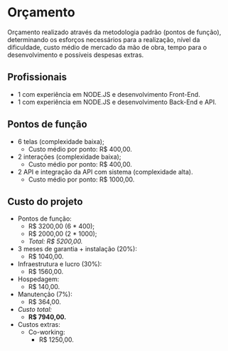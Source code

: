 # Orçamento

Orçamento realizado através da metodologia padrão (pontos de função), determinando os esforços necessários para a realização, nível da dificuldade, custo médio de mercado da mão de obra, tempo para o desenvolvimento e possíveis despesas extras.

## Profissionais

- 1 com experiência em NODE.JS e desenvolvimento Front-End.
- 1 com experiência em NODE.JS e desenvolvimento Back-End e API.

## Pontos de função

 - 6  telas (complexidade baixa);
	 - Custo médio por ponto: R$ 400,00.
 - 2  interações (complexidade baixa);
	 - Custo médio por ponto: R$ 400,00.
 - 2  API e integração da API com sistema (complexidade alta).
	 - Custo médio por ponto: R$ 1000,00.

## Custo do projeto

 - Pontos de função:
	 - R$ 3200,00 (6 * 400);
	 - R$ 2000,00 (2 * 1000);
	 - *Total: R$ 5200,00.*
- 3 meses de garantia + instalação (20%):
	- R$ 1040,00.
- Infraestrutura e lucro (30%):
	- R$ 1560,00.
- Hospedagem:
	- R$ 140,00.
- Manutenção (7%):
	- R$ 364,00.
- *Custo total:* 
	- **R$ 7940,00.**
- Custos extras:
	- Co-working:
		- R$ 1250,00.

